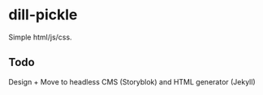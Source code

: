 # dill-pickle
Simple html/js/css. 

## Todo
Design
+ 
Move to headless CMS (Storyblok) and HTML generator (Jekyll)

